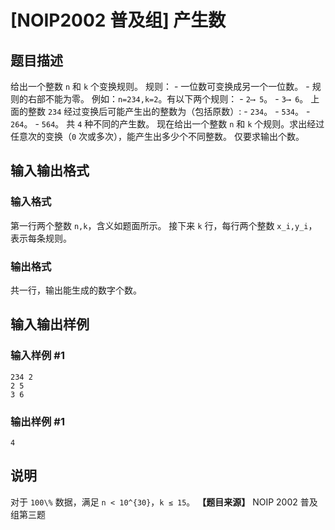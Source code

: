 

# [NOIP2002 普及组] 产生数

## 题目描述

给出一个整数 `n` 和 `k` 个变换规则。 规则： \- 一位数可变换成另一个一位数。 \- 规则的右部不能为零。
例如：`n=234,k=2`。有以下两个规则： \- `2⟶ 5`。 \- `3⟶ 6`。 上面的整数 `234`
经过变换后可能产生出的整数为（包括原数）: \- `234`。 \- `534`。 \- `264`。 \- `564`。 共 `4` 种不同的产生数。
现在给出一个整数 `n` 和 `k` 个规则。求出经过任意次的变换（`0` 次或多次），能产生出多少个不同整数。 仅要求输出个数。

## 输入输出格式

### 输入格式

  

第一行两个整数 `n,k`，含义如题面所示。 接下来 `k` 行，每行两个整数 `x_i,y_i`，表示每条规则。

### 输出格式

  

共一行，输出能生成的数字个数。

## 输入输出样例

### 输入样例 #1

    
    
    234 2
    2 5
    3 6
    

### 输出样例 #1

    
    
    4
    

## 说明

对于 `100\%` 数据，满足 `n < 10^{30}`，`k ≤ 15`。 **【题目来源】** NOIP 2002 普及组第三题

